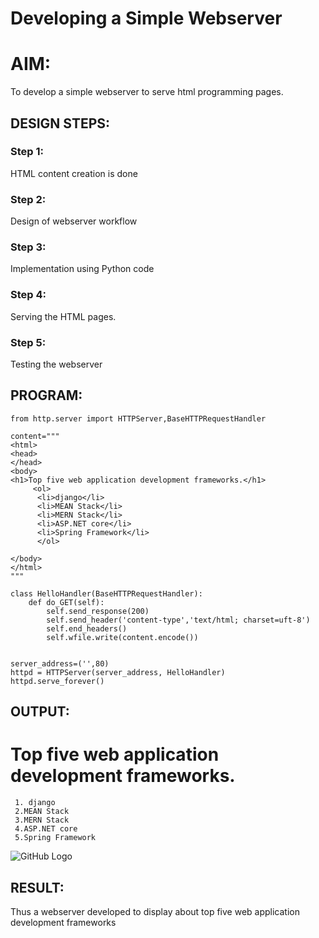 # Developing a Simple Webserver

# AIM:

To develop a simple webserver to serve html programming pages.

## DESIGN STEPS:

### Step 1:

HTML content creation is done

### Step 2:

Design of webserver workflow

### Step 3:

Implementation using Python code

### Step 4:

Serving the HTML pages.

### Step 5:

Testing the webserver

## PROGRAM:

```
from http.server import HTTPServer,BaseHTTPRequestHandler

content="""
<html>
<head>
</head>
<body>
<h1>Top five web application development frameworks.</h1>
     <ol>
      <li>django</li>
      <li>MEAN Stack</li>
      <li>MERN Stack</li>
      <li>ASP.NET core</li>
      <li>Spring Framework</li>
      </ol>

</body>
</html>
"""

class HelloHandler(BaseHTTPRequestHandler):
    def do_GET(self):
        self.send_response(200)
        self.send_header('content-type','text/html; charset=uft-8')
        self.end_headers()
        self.wfile.write(content.encode())


server_address=('',80)
httpd = HTTPServer(server_address, HelloHandler)
httpd.serve_forever()

```

## OUTPUT:
   
   # Top five web application development frameworks.
     1. django
     2.MEAN Stack
     3.MERN Stack
     4.ASP.NET core
     5.Spring Framework
 
 
 
 ![GitHub Logo](/images/d.png)
     
     
   

## RESULT:
  Thus a webserver developed to display about top five web application development frameworks
